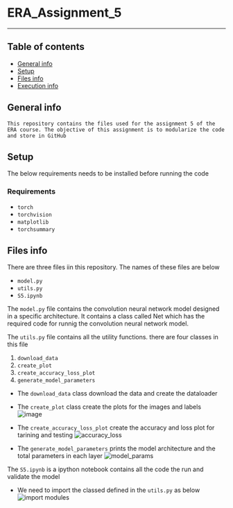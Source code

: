 # ERA_Assignment_5
---

## Table of contents
* [General info](#general-info)
* [Setup](#setup)
* [Files info](#files-ino)
* [Execution info](#execution-info)

## General info
`This repository contains the files used for the assignment 5 of the ERA course. The objective of this assignment is to modularize the code and store in GitHub`

## Setup
The below requirements needs to be installed before running the code
### Requirements
* `torch`
* `torchvision`
* `matplotlib`
* `torchsummary`

## Files info
There are three files iin this repository. The names of these files are below
* `model.py`
* `utils.py`
* `S5.ipynb`

The `model.py` file contains the convolution neural network model designed in a specific architecture. It contains a class called Net which has the required code for runnig the convolution neural network model.

The `utils.py` file contains all the utility functions. there are four classes in this file

 1. `download_data`
 2. `create_plot`
 3. `create_accuracy_loss_plot`
 4. `generate_model_parameters`
 
 * The `download_data` class download the data and create the dataloader
 
 * The  `create_plot` class create the plots for the images and labels
![image](https://github.com/ParthaAIML/ERA_Assignment_5/assets/100613266/ae78c411-048c-44f9-a38c-1563f791813b)

 * The `create_accuracy_loss_plot` create the accuracy and loss plot for tarining and testing
![accuracy_loss](https://github.com/ParthaAIML/ERA_Assignment_5/assets/100613266/c6f8f9cf-6c1a-4de9-a2e3-8a5473c282b3)

 * The `generate_model_parameters` prints the model architecture and the total parameters in each layer
![model_params](https://github.com/ParthaAIML/ERA_Assignment_5/assets/100613266/c5358d61-8f7d-418b-8b8f-59ff8f3b3c8f)

The `S5.ipynb` is a ipython notebook contains all the code the run and validate the model

 * We need to import the classed defined in the `utils.py` as below
![import modules](https://github.com/ParthaAIML/ERA_Assignment_5/assets/100613266/ea067bc5-9520-4896-8974-20612e83f3b5)









